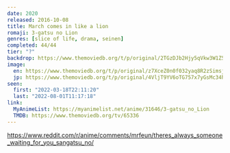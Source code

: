 ```yaml
---
date: 2020
released: 2016-10-08
title: March comes in like a lion
romaji: 3-gatsu no Lion
genres: [slice of life, drama, seinen]
completed: 44/44
tier: "?"
backdrop: https://www.themoviedb.org/t/p/original/2TGzDJb2Hjy5qVkw3W1Z5Drj19U.jpg
image:
  en: https://www.themoviedb.org/t/p/original/z7XceZ0n0f032yaq8R2zSimsjVl.jpg
  jp: https://www.themoviedb.org/t/p/original/4VljT9YV6oTG757x7yGsMc34hNs.jpg
seen:
  first: "2022-03-18T22:11:20"
  last: "2022-08-01T11:17:18"
link:
  MyAnimeList: https://myanimelist.net/anime/31646/3-gatsu_no_Lion
  TMDB: https://www.themoviedb.org/tv/65336
---
```


<https://www.reddit.com/r/anime/comments/mrfeun/theres_always_someone_waiting_for_you_sangatsu_no/>
